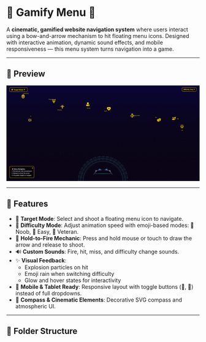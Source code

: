 # 🏹 Gamify Menu 🎯

A **cinematic, gamified website navigation system** where users interact using a bow-and-arrow mechanism to hit floating menu icons. Designed with interactive animation, dynamic sound effects, and mobile responsiveness — this menu system turns navigation into a game.

---

## 📸 Preview

![Preview Screenshot](preview.png) <!-- Replace with your actual screenshot path -->

---

## 🚀 Features

- 🎯 **Target Mode**: Select and shoot a floating menu icon to navigate.
- 🧠 **Difficulty Mode**: Adjust animation speed with emoji-based modes: 🤣 Noob, 🙂 Easy, 🥶 Veteran.
- 🏹 **Hold-to-Fire Mechanic**: Press and hold mouse or touch to draw the arrow and release to shoot.
- 🔊 **Custom Sounds**: Fire, hit, miss, and difficulty change sounds.
- ✨ **Visual Feedback**:
  - Explosion particles on hit
  - Emoji rain when switching difficulty
  - Glow and hover states for interactivity
- 📱 **Mobile & Tablet Ready**: Responsive layout with toggle buttons (🎯, 🧠) instead of full dropdowns.
- 📍 **Compass & Cinematic Elements**: Decorative SVG compass and atmospheric UI.

---

## 📁 Folder Structure

